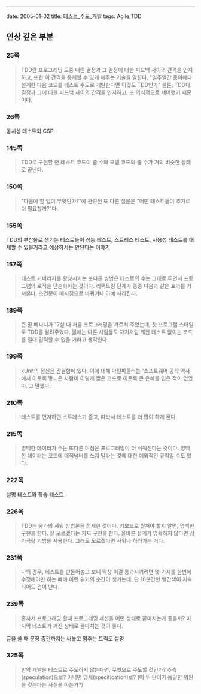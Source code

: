 ---
date: 2005-01-02
title: 테스트_주도_개발
tags: Agile,TDD

## 인상 깊은 부분

### 25쪽
> TDD란 프로그래밍 도중 내린 결정과 그 결정에 대한 피드백 사이의 간격을 인지하고, 또한 이 간격을 통제할 수 있게 해주는 기술을 말한다.
> "일주일간 종이에다 설계한 다음 코드를 테스트 주도로 개발한다면 이것도 TDD인가" 물론, TDD다. 결정과 그에 대한 피드백 사이의 간격을 인지하고, 또 의식적으로 제어했기 때문이다.

### 26쪽
동시성 테스트와 CSP

### 145쪽
> TDD로 구현할 땐 테스트 코드이 줄 수와 모델 코드의 줄 수가 거의 비슷한 상태로 끝난다.

### 150쪽
> "다음에 할 일이 무엇인가?"에 관련된 또 다른 질문은 "어떤 테스트들이 추가로 더 필요할까?"다.

### 155쪽
TDD의 부산물로 생기는 테스트들이 성능 테스트, 스트레스 테스트, 사용성 테스트를 대체할 수 있을거라고 예상하서는 안된다는 이야기

### 157쪽
> 테스트 커버리지를 향상시키는 또다른 방법은 테스트의 수는 그대로 두면서 프로그램의 로직을 단순화하는 것이다. 리팩토링 단계가 종종 다음과 같은 효과를 가져온다. 조건문이 메시징으로 바뀌거나 아예 사라진다.

### 189쪽
> 큰 딸 베싸니가 12살 때 처음 프로그래밍을 가르쳐 주었는데, 첫 프로그램 스타일로 TDD를 알려주었다. 딸애는 다른 사람들도 자기처럼 깨진 테스트 없이는 코드를 절대 입력할 수 없을 거라고 생각한다.

### 199쪽
> xUnit의 정신은 간결함에 있다. 이에 대해 마틴파울러는 '소프트웨어 공학 역사에서 이토록 맣ㄴ은 사람이 이렇게 짧은 코드로 이토록 큰 은혜를 입은 적이 없었따.'고 말했다.

### 210쪽
> 테스트를 먼저하면 스트레스가 줄고, 따라서 테스트를 더 많이 하게 된다.

### 215쪽
> 명백한 데이터가 주는 또다른 이점은 프로그래밍이 더 쉬워진다는 것이다.
> 명백한 데이터는 코드에 매직넘버를 쓰지 말라는 것에 대한 예외적인 규칙일 수도 있다.

### 222쪽
설명 테스트와 학습 테스트

### 226쪽
> TDD는 웅가의 샤워 방법론을 정제한 것이다. 키보드로 뭘쳐야 할지 알면, 명백한 구현을 한다. 잘 모르겠다는 가짜 구현을 한다. 올바른 설계가 명확하지 않다면 삼가극량 기법을 사용한다. 그래도 모르겠다면 사워나 하러가는 거다.

### 231쪽
> 나의 경우, 테스트를 만들어놓고 보니 막상 이걸 통과시키려면 몇 가지를 한번에 수정해야만 하는 떄에 이런 위기의 순간이 생기는데, 단 10분간만 빨간색이 지속되어도 겁이 난다.

### 239쪽
> 혼자서 프로그래밍 할때 프로그래밍 세션을 어떤 상태로 끝마치는게 좋을까? 마지막 테스트가 깨진 상태로 끝마치는 것이 좋다.

글을 쓸 때 문장 중간까지는 써놓고 멈추는 트릭도 설명

### 325쪽
> 만약 개발을 테스트로 주도하지 않는다면, 무엇으로 주도할 것인가? 추측(speculation)으로? 아니면 명세(specification)로? (이 두 단어가 동일한 워원을 갖는다는 사실을 아는가?)

